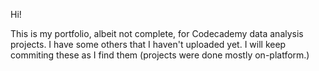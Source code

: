 Hi!

This is my portfolio, albeit not complete, for Codecademy data analysis projects.
I have some others that I haven't uploaded yet. I will keep commiting these as I find them (projects were done mostly on-platform.)
